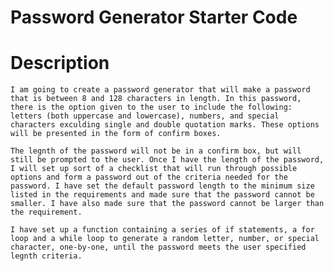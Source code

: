 # Password Generator Starter Code

# Description
    I am going to create a password generator that will make a password that is between 8 and 128 characters in length. In this password, there is the option given to the user to include the following: letters (both uppercase and lowercase), numbers, and special characters exculding single and double quotation marks. These options will be presented in the form of confirm boxes.

    The legnth of the password will not be in a confirm box, but will still be prompted to the user. Once I have the length of the password, I will set up sort of a checklist that will run through possible options and form a password out of the criteria needed for the password. I have set the default password length to the minimum size listed in the requirements and made sure that the password cannot be smaller. I have also made sure that the password cannot be larger than the requirement.

    I have set up a function containing a series of if statements, a for loop and a while loop to generate a random letter, number, or special character, one-by-one, until the password meets the user specified legnth criteria.


    
